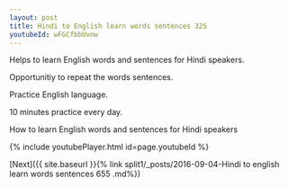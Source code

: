 ```yaml
---
layout: post
title: Hindi to English learn words sentences 325 
youtubeId: wFGCfbbUvnw
---
```

 
 
Helps to learn English words and sentences for Hindi speakers.

Opportunitiy to repeat the words sentences. 

Practice English language. 
 
10 minutes practice every day. 
 
How to learn English words and sentences for Hindi speakers 
 
{% include youtubePlayer.html id=page.youtubeId %}
 
 
[Next]({{ site.baseurl }}{% link  split1/_posts/2016-09-04-Hindi to english learn words sentences 655 .md%})
 
